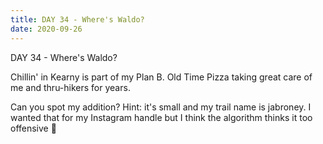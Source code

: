 ```yaml
---
title: DAY 34 - Where's Waldo?
date: 2020-09-26
---
```

DAY 34 - Where's Waldo?

Chillin' in Kearny is part of my Plan B. Old Time Pizza taking great care of me and thru-hikers for years.

Can you spot my addition? Hint: it's small and my trail name is jabroney. I wanted that for my Instagram handle but I think the algorithm thinks it too offensive 🤔
